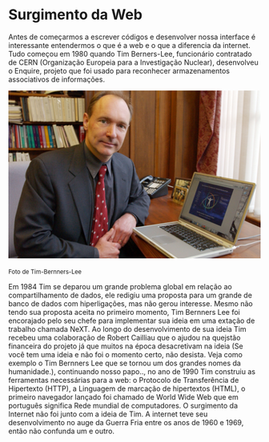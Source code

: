 # Surgimento da Web

 Antes de começarmos a escrever códigos e desenvolver nossa interface é interessante entendermos o que é a web e o que a diferencia da internet. Tudo começou em 1980 quando Tim Berners-Lee, funcionário contratado de CERN (Organização Europeia para a Investigação Nuclear), desenvolveu o Enquire, projeto que foi usado para reconhecer armazenamentos associativos de informações.

![Tim-Benners-Lee](Tim-Berners-Lee.jpg) 

<small>Foto de Tim-Bernners-Lee</small>

 Em 1984 Tim se deparou um grande problema global em relação ao compartilhamento de dados, ele redigiu uma proposta para um grande de banco de dados com hiperligações, mas não gerou interesse. Mesmo não tendo sua proposta aceita no primeiro momento, Tim Bernners Lee foi encorajado pelo seu chefe para implementar sua ideia em uma extação de trabalho chamada NeXT. Ao longo do desenvolvimento de sua ideia Tim recebeu uma colaboração de Robert Cailliau que o ajudou na quejstão financeira do projeto já que muitos na época desacretivam na ideia (Se você tem uma ideia e não foi o momento certo, não desista. Veja como exemplo o Tim Bernners Lee que se tornou um dos grandes nomes da humanidade.), continuando nosso papo.., no ano de 1990 Tim construiu as ferramentas necessárias para a web: o Protocolo de Transferência de Hipertexto (HTTP), a Linguagem de marcação de hipertextos (HTML), o primeiro navegador lançado foi chamado de World Wide Web que em português significa Rede mundial de computadores. O surgimento da Internet não foi junto com a ideia de Tim. A internet teve seu desenvolvimento no auge da Guerra Fria entre os anos de 1960 e 1969, então não confunda um e outro. 



